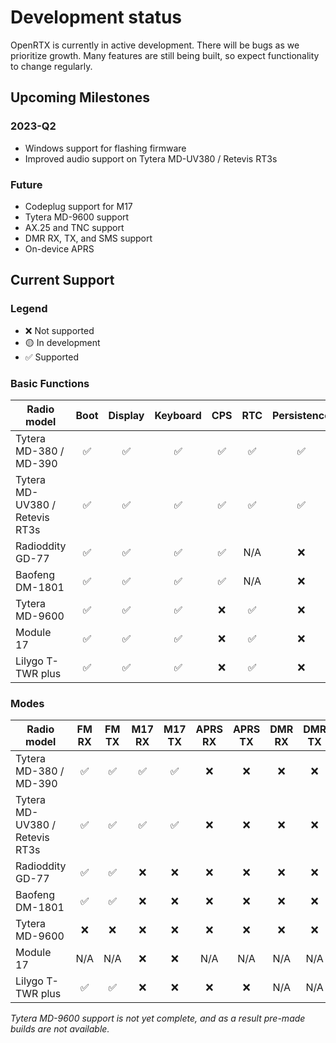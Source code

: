 # Development status

OpenRTX is currently in active development. There will be bugs as we prioritize growth. Many features are still being built, so expect functionality to change regularly.

## Upcoming Milestones

### 2023-Q2

- Windows support for flashing firmware
- Improved audio support on Tytera MD-UV380 / Retevis RT3s

### Future

- Codeplug support for M17
- Tytera MD-9600 support
- AX.25 and TNC support
- DMR RX, TX, and SMS support
- On-device APRS

## Current Support

### Legend

- ❌ Not supported
- 🟡 In development
- ✅ Supported

### Basic Functions

| Radio model                    | Boot | Display | Keyboard | CPS | RTC | Persistence | GPS | Known Issues                                                                                                                     |
| ------------------------------ | :--: | :-----: | :------: | :-: | :-: | :---------: | :-: | ------------------------------------------------------------------------------------ |
| Tytera MD-380 / MD-390         |  ✅  |   ✅     |    ✅     | ✅  | ✅   |     ✅      | ✅  | [on GitHub](https://github.com/OpenRTX/OpenRTX/issues?q=is:open+label:MD-3x0,ALL)     |
| Tytera MD-UV380 / Retevis RT3s |  ✅  |   ✅     |    ✅     | ✅  | ✅   |     ✅      | ✅  | [on GitHub](https://github.com/OpenRTX/OpenRTX/issues?q=is:open+label:MD-UV3x0,ALL)   |
| Radioddity GD-77               |  ✅  |   ✅     |    ✅     | ✅  | N/A |     ❌      | N/A | [on GitHub](https://github.com/OpenRTX/OpenRTX/issues?q=is:open+label:GD-77,ALL)      |
| Baofeng DM-1801                |  ✅  |   ✅     |    ✅     | ✅  | N/A |     ❌      | N/A | [on GitHub](https://github.com/OpenRTX/OpenRTX/issues?q=is:open+label:DM-1801,ALL)    |
| Tytera MD-9600                 |  ✅  |   ✅     |    ✅     | ❌  | ✅   |     ❌      | ❌  | [on GitHub](https://github.com/OpenRTX/OpenRTX/issues?q=is:open+label:MD-9600,ALL)    |
| Module 17                      |  ✅  |   ✅     |    ✅     | ❌  | ✅   |     ❌      | ❌  | [on GitHub](https://github.com/OpenRTX/OpenRTX/issues?q=is:open+label:Module17,ALL)    |
| Lilygo T-TWR plus              |  ✅  |   ✅     |    ✅     | ❌  | ✅   |     ❌      | ✅  | [on GitHub](https://github.com/OpenRTX/OpenRTX/issues?q=is:open+label:T-TWR%20Plus,ALL)|

### Modes

| Radio model                    | FM RX | FM TX | M17 RX | M17 TX | APRS RX | APRS TX | DMR RX | DMR TX | DMR SMS |
| ------------------------------ | :---: | :---: | :----: | :----: | :-----: | :-----: | :----: | :----: | :-----: |
| Tytera MD-380 / MD-390         |  ✅   |  ✅    |   ✅    |   ✅   |   ❌     |   ❌     |   ❌   |   ❌    |   ❌     |
| Tytera MD-UV380 / Retevis RT3s |  ✅   |  ✅    |   ✅    |   ✅   |   ❌     |   ❌     |   ❌   |   ❌    |   ❌     |
| Radioddity GD-77               |  ✅   |  ✅    |   ❌    |   ❌    |   ❌    |   ❌     |   ❌   |   ❌     |   ❌    |
| Baofeng DM-1801                |  ✅   |  ✅    |   ❌    |   ❌    |   ❌    |   ❌     |   ❌   |   ❌     |   ❌    |
| Tytera MD-9600                 |  ❌   |  ❌    |   ❌    |   ❌    |   ❌    |   ❌     |   ❌    |  ❌     |   ❌    |
| Module 17                      |  N/A |  N/A   |   ❌    |   ❌    |   N/A  |  N/A    |  N/A   |  N/A   |   N/A   |
| Lilygo T-TWR plus              |  ✅   |  ✅    |   ❌    |   ❌    |   ❌    |   ❌     |  N/A   |  N/A   |   N/A   |


_Tytera MD-9600 support is not yet complete, and as a result pre-made builds are not available._
